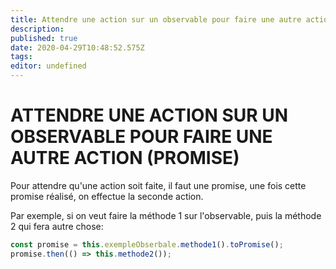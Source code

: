 ```yaml
---
title: Attendre une action sur un observable pour faire une autre action
description: 
published: true
date: 2020-04-29T10:48:52.575Z
tags: 
editor: undefined
---
```


# ATTENDRE UNE ACTION SUR UN OBSERVABLE POUR FAIRE UNE AUTRE ACTION (PROMISE)

Pour attendre qu'une action soit faite, il faut une promise, une fois cette promise réalisé, on effectue la seconde action.

Par exemple, si on veut faire la méthode 1 sur l'observable, puis la méthode 2 qui fera autre chose:
```typescript
const promise = this.exempleObserbale.methode1().toPromise();
promise.then(() => this.methode2());
```